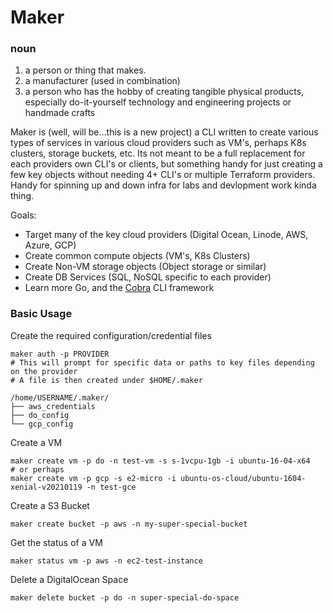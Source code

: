 # Maker

### noun 

1. a person or thing that makes.
2. a manufacturer (used in combination)
3. a person who has the hobby of creating tangible physical products, especially do-it-yourself technology and engineering projects or handmade crafts

Maker is (well, will be...this is a new project) a CLI written to create various types of services in various cloud providers such as VM's, perhaps K8s clusters, storage buckets, etc. Its not meant to be a full replacement for each providers own CLI's or clients, but something handy for just creating a few key objects without needing 4+ CLI's or multiple Terraform providers. Handy for spinning up and down infra for labs and devlopment work kinda thing. 

Goals:
* Target many of the key cloud providers (Digital Ocean, Linode, AWS, Azure, GCP)
* Create common compute objects (VM's, K8s Clusters)
* Create Non-VM storage objects (Object storage or similar)
* Create DB Services (SQL, NoSQL specific to each provider)
* Learn more Go, and the [Cobra](https://cobra.dev/) CLI framework


### Basic Usage

Create the required configuration/credential files
```shell
maker auth -p PROVIDER
# This will prompt for specific data or paths to key files depending on the provider
# A file is then created under $HOME/.maker

/home/USERNAME/.maker/
├── aws_credentials
├── do_config
└── gcp_config
```

Create a VM
```shell
maker create vm -p do -n test-vm -s s-1vcpu-1gb -i ubuntu-16-04-x64
# or perhaps
maker create vm -p gcp -s e2-micro -i ubuntu-os-cloud/ubuntu-1604-xenial-v20210119 -n test-gce
```

Create a S3 Bucket
```shell
maker create bucket -p aws -n my-super-special-bucket
```

Get the status of a VM
```shell
maker status vm -p aws -n ec2-test-instance
```

Delete a DigitalOcean Space
```shell
maker delete bucket -p do -n super-special-do-space
```
